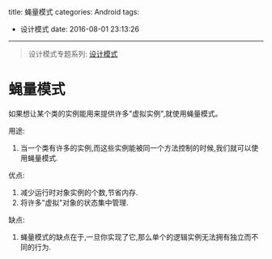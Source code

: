 title: 蝇量模式
categories: Android
tags:
  - 设计模式
date: 2016-08-01 23:13:26
---


> 设计模式专题系列: [设计模式](http://yifeiyuan.me/2016/07/20/design-patterns/)



# 蝇量模式

如果想让某个类的实例能用来提供许多"虚拟实例",就使用蝇量模式。  


用途: 

1. 当一个类有许多的实例,而这些实例能被同一个方法控制的时候,我们就可以使用蝇量模式.

优点:

1. 减少运行时对象实例的个数,节省内存.  
2. 将许多"虚拟"对象的状态集中管理.  

缺点:

1. 蝇量模式的缺点在于,一旦你实现了它,那么单个的逻辑实例无法拥有独立而不同的行为.  